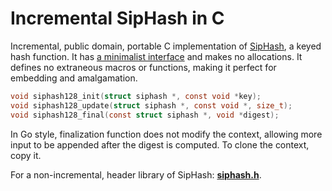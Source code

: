 # Incremental SipHash in C

Incremental, public domain, portable C implementation of [SipHash][sh], a
keyed hash function. It has [a minimalist interface][min] and makes no
allocations. It defines no extraneous macros or functions, making it perfect
for embedding and amalgamation.

```c
void siphash128_init(struct siphash *, const void *key);
void siphash128_update(struct siphash *, const void *, size_t);
void siphash128_final(const struct siphash *, void *digest);
```

In Go style, finalization function does not modify the context, allowing more
input to be appended after the digest is computed. To clone the context, copy
it.

For a non-incremental, header library of SipHash: [**siphash.h**][hdr].


[hdr]: https://gist.github.com/skeeto/c8838cee7e97fbec483ae3cf58627154
[min]: https://nullprogram.com/blog/2018/06/10/
[sh]: https://cr.yp.to/siphash/siphash-20120620.pdf
